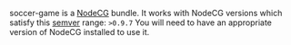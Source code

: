 soccer-game is a [NodeCG](http://github.com/nodecg/nodecg) bundle. 
It works with NodeCG versions which satisfy this [semver](https://docs.npmjs.com/getting-started/semantic-versioning) range: `>0.9.7`
You will need to have an appropriate version of NodeCG installed to use it.


